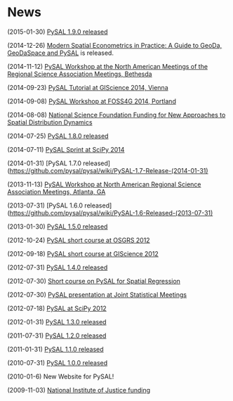 News
====

(2015-01-30) [PySAL 1.9.0 released](http://PySAL.readthedocs.org/en/v1.9/users/installation.html)

(2014-12-26) [Modern Spatial Econometrics in Practice: A Guide to GeoDa, GeoDaSpace and PySAL](http://www.amazon.com/Modern-Spatial-Econometrics-Practice-GeoDaSpace-ebook/dp/B00RI9I44K) is released.

(2014-11-12)  [PySAL Workshop at the North American Meetings of the Regional Science Association Meetings, Bethesda](http://www.narsc.org/newsite/?page_id=67)

(2014-09-23) [PySAL Tutorial at GIScience 2014,
Vienna](http://www.giscience.org/workshops_tutorials.html)

(2014-09-08) [PySAL Workshop at FOSS4G 2014,
Portland](https://2014.foss4g.org/schedule/workshops/#wshop-content-568)

(2014-08-08) [National Science Foundation Funding for New Approaches to Spatial Distribution Dynamics](https://geoplan.asu.edu/research-projects/new-approaches-spatial-distribution-dynamics)

(2014-07-25) [PySAL 1.8.0 released](http://PySAL.readthedocs.org/en/v1.8/users/installation.html)

(2014-07-11) [PySAL Sprint at SciPy 2014](https://conference.scipy.org/scipy2014/schedule/presentation/1781/)

(2014-01-31) [PySAL 1.7.0
released](https://github.com/pysal/pysal/wiki/PySAL-1.7-Release-(2014-01-31)

(2013-11-13) [PySAL Workshop at North American Regional Science Association Meetings, Atlanta,
GA](http://www.narsc.org/newsite/?page_id=2547)

(2013-07-31) [PySAL 1.6.0
released](https://github.com/pysal/pysal/wiki/PySAL-1.6-Released-(2013-07-31)

(2013-01-30) [PySAL 1.5.0
released](http://code.google.com/p/pysal/wiki/Announce1_5)

(2012-10-24) [PySAL short course at OSGRS
2012](https://twitter.com/OGRS2012/status/261106998861504512)

(2012-09-18) [PySAL short course at GIScience
2012](http://www.giscience.org/workshops.html)

(2012-07-31) [PySAL 1.4.0
released](http://code.google.com/p/pysal/wiki/Announce1_4)

(2012-07-30) [Short course on PySAL for Spatial
Regression](https://www.geodapress.com/workshops/spatial-regression#description)

(2012-07-30) [PySAL presentation at Joint Statistical
Meetings](https://www.amstat.org/meetings/jsm/2012/onlineprogram/AbstractDetails.cfm?abstractid=303498)

(2012-07-18) [PySAL at SciPy
2012](http://conference.scipy.org/scipy2012/schedule/conf_schedule_1.php)

(2012-01-31) [PySAL 1.3.0
released](http://code.google.com/p/pysal/wiki/Announce1_3)

(2011-07-31) [PySAL 1.2.0
released](http://code.google.com/p/pysal/wiki/Announce1_2)

(2011-01-31) [PySAL 1.1.0
released](http://code.google.com/p/pysal/wiki/Announce1_1)

(2010-07-31) [PySAL 1.0.0
released](http://code.google.com/p/pysal/wiki/Announce1_0)

(2010-01-6) New Website for PySAL!

(2009-11-03) [National Institute of Justice
funding](http://geoplan.asu.edu/node/3855)
